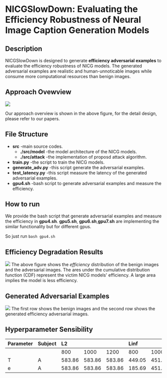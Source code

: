 # NICGSlowDown: Evaluating the Efficiency Robustness of Neural Image Caption Generation Models

## Description

NICGSlowDown is designed to generate  **efficiency adversarial examples** to evaluate the efficiency robustness of NICG models.
The generated adversarial examples are realistic and human-unnoticable images while consume more computational resources than benign images.



## Approach Ovewview
![](https://github.com/anonymousGithub2022/1/blob/main/fig/0001.jpg)

Our approach overview is shown in the above figure, for the detail design, please refer to our papers.


## File Structure
* **src** -main source codes.
  * **./src/model** -the model architecture of the NICG models.
  * **./src/attack** -the implementation of proposd attack algorithm.
* **train.py** -the script to train the NICG models.
* **generate_adv.py** -this script generate the adversarial examples.
* **test_latency.py** -this script measure the latency of the generated adversarial examples.
* **gpu4.sh** -bash script to generate adversarial examples and measure the efficiency.


## How to run
We provide the bash script that generate adversarial examples and measure the efficiency in **gpu4.sh**. **gpu5.sh**, **gpu6.sh**,**gpu7.sh** are implementing the similar functionality but for different gpus. 

 So just run `bash gpu4.sh`


## Efficiency Degradation Results
![](https://github.com/anonymousGithub2022/1/blob/main/fig/res.jpg)
The above figure shows the *efficiency* distribution of the benign images and the adversarial images. The ares under the cumulative distribution function (CDF) represent the victim NICG models' efficiency. A large area implies the model is less efficiency.


## Generated Adversarial Examples

![](https://github.com/anonymousGithub2022/1/blob/main/fig/0001%202.jpg)
The first row shows the benign images and the second row shows the generated efficiency adversarial images.


## Hyperparameter Sensibility


|Parameter|Subject|L2| | |Linf| | |
|:----|:----|:----|:----|:----|:----|:----|:----|
| | |800|1000|1200|800|1000|1200|
|T|A|583.86 |583.86 |583.86 |449.05 |451.23 |465.93|B|581.32 |581.32 |581.32 |578.67 |581.32 |581.32|C|533.58 |533.58 |533.58 |480.99 |478.99 |482.12|D|510.95 |513.77 |502.21 |226.55 |224.95 |220.83Parameter|Subject|30|40|50|0.02|0.03|0.04|
|e|A|583.86 |583.86 |583.86 |185.69 |451.92 |573.70|B|581.32 |581.32 |581.32 |578.67 |581.32 |581.32|C|533.58 |533.58 |533.58 |367.80 |481.75 |522.39|D|482.67 |514.15 |521.47 |170.13 |225.68 |302.42 |

